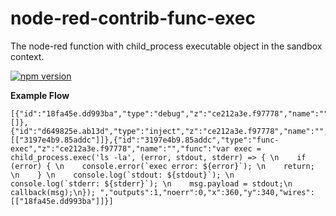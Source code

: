 # node-red-contrib-func-exec
The node-red function with child_process executable object in the sandbox context.

[![npm version](https://badge.fury.io/js/node-red-contrib-func-exec.svg)](https://badge.fury.io/js/node-red-contrib-func-exec)

**Example Flow**

```
[{"id":"18fa45e.dd993ba","type":"debug","z":"ce212a3e.f97778","name":"","active":true,"console":"false","complete":"false","x":560,"y":380,"wires":[]},{"id":"d649825e.ab13d","type":"inject","z":"ce212a3e.f97778","name":"","topic":"","payload":"","payloadType":"date","repeat":"","crontab":"","once":false,"x":160,"y":300,"wires":[["3197e4b9.85addc"]]},{"id":"3197e4b9.85addc","type":"func-exec","z":"ce212a3e.f97778","name":"","func":"var exec = child_process.exec('ls -la', (error, stdout, stderr) => { \n    if (error) { \n    console.error(`exec error: ${error}`); \n    return; \n    } \n    console.log(`stdout: ${stdout}`); \n    console.log(`stderr: ${stderr}`); \n    msg.payload = stdout;\n    callback(msg);\n}); ","outputs":1,"noerr":0,"x":360,"y":340,"wires":[["18fa45e.dd993ba"]]}]
```